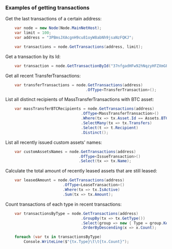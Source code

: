 ### Examples of getting transactions

Get the last transactions of a certain address:
```C#
    var node = new Node(Node.MainNetHost);
    var limit = 100;
    var address = "3PBmsJXAcgnH9cu81oyW8abNh9jsaNzFQKJ";

    var transactions = node.GetTransactions(address, limit);
```

Get a transaction by its Id:
```C#
    var transaction = node.GetTransactionById("37nfgadHFw92hNqzyHFZXmGFo5Wmct6Eik1Y2AdYW1Aq");
```

Get all recent TransferTransactions:
```C#
    var transferTransactions = node.GetTransactions(address)
                                   .OfType<TransferTransaction>();
```

List all distinct recipients of MassTransferTransactions with BTC asset:
```C#
    var massTransferBTCRecipients = node.GetTransactions(address)
                                 .OfType<MassTransferTransaction>()
                                 .Where(tx => tx.Asset.Id == Assets.BTC.Id)
                                 .SelectMany(tx => tx.Transfers)
                                 .Select(t => t.Recipient)
                                 .Distinct();
```

List all recently issued custom assets' names:
```C#
    var customAssetsNames = node.GetTransactions(address)
                                .OfType<IssueTransaction>()
                                .Select(tx => tx.Name);
```

Calculate the total amount of recently leased assets that are still leased:
```C#
    var leasedAmount = node.GetTransactions(address)
                         .OfType<LeaseTransaction>()
                         .Where(tx => tx.IsActive)
                         .Sum(tx => tx.Amount);
```

Count transactions of each type in recent transactions:
```C#
    var transactionsByType = node.GetTransactions(address)
                                 .GroupBy(tx => tx.GetType())
                                 .Select(group => new { Type = group.Key.Name, Count = group.Count() })
                                 .OrderByDescending(x => x.Count);

    foreach (var tx in transactionsByType)
        Console.WriteLine($"{tx.Type}\t\t{tx.Count}");
```
